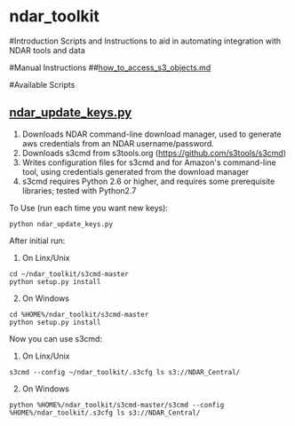ndar_toolkit
============

#Introduction
Scripts and Instructions to aid in automating integration with NDAR tools and data

#Manual Instructions
##[how_to_access_s3_objects.md](https://github.com/NDAR/ndar_toolkit/blob/master/how_to_access_s3_objets.md)

#Available Scripts
## [ndar_update_keys.py](https://github.com/NDAR/ndar_toolkit/blob/master/ndar_update_keys.py)
1. Downloads NDAR command-line download manager, used to generate aws credentials from an NDAR username/password.
2. Downloads s3cmd from s3tools.org (https://github.com/s3tools/s3cmd)
3. Writes configuration files for s3cmd and for Amazon's command-line tool, using credentials generated from the download manager
4. s3cmd requires Python 2.6 or higher, and requires some prerequisite libraries; tested with Python2.7

To Use (run each time you want new keys):
```shell
python ndar_update_keys.py
```

After initial run:

1. On Linx/Unix

```shell
cd ~/ndar_toolkit/s3cmd-master
python setup.py install
```

2. On Windows

```shell
cd %HOME%/ndar_toolkit/s3cmd-master
python setup.py install
  ```

 
Now you can use s3cmd:

1. On Linx/Unix

```shell
s3cmd --config ~/ndar_toolkit/.s3cfg ls s3://NDAR_Central/
```

2. On Windows

```shell
python %HOME%/ndar_toolkit/s3cmd-master/s3cmd --config %HOME%/ndar_toolkit/.s3cfg ls s3://NDAR_Central/
```
